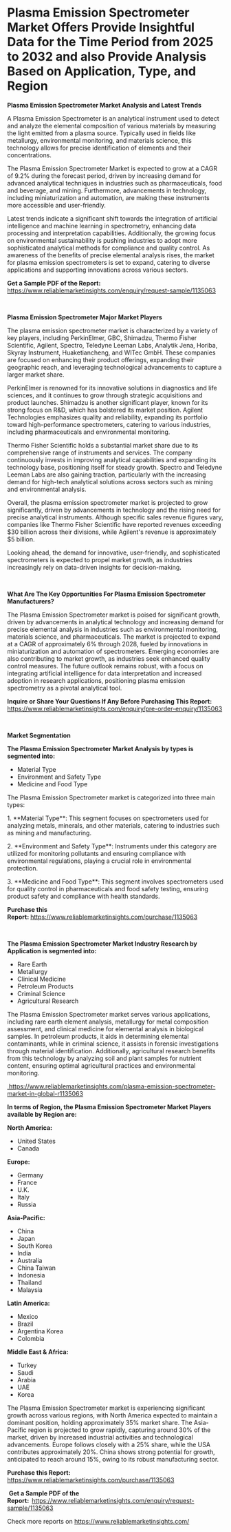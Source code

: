 <p><h1>Plasma Emission Spectrometer Market Offers Provide Insightful Data for the Time Period from 2025 to 2032 and also Provide Analysis Based on Application, Type, and Region</h1></p><p><strong>Plasma Emission Spectrometer Market Analysis and Latest Trends</strong></p>
<p><p>A Plasma Emission Spectrometer is an analytical instrument used to detect and analyze the elemental composition of various materials by measuring the light emitted from a plasma source. Typically used in fields like metallurgy, environmental monitoring, and materials science, this technology allows for precise identification of elements and their concentrations.</p><p>The Plasma Emission Spectrometer Market is expected to grow at a CAGR of 9.2% during the forecast period, driven by increasing demand for advanced analytical techniques in industries such as pharmaceuticals, food and beverage, and mining. Furthermore, advancements in technology, including miniaturization and automation, are making these instruments more accessible and user-friendly.</p><p>Latest trends indicate a significant shift towards the integration of artificial intelligence and machine learning in spectrometry, enhancing data processing and interpretation capabilities. Additionally, the growing focus on environmental sustainability is pushing industries to adopt more sophisticated analytical methods for compliance and quality control. As awareness of the benefits of precise elemental analysis rises, the market for plasma emission spectrometers is set to expand, catering to diverse applications and supporting innovations across various sectors.</p></p>
<p><strong>Get a Sample PDF of the Report:&nbsp;</strong> <a href="https://www.reliablemarketinsights.com/enquiry/request-sample/1135063?utm_campaign=2012&utm_medium=2&utm_source=Github&utm_content=ia&utm_term=18022025&utm_id=plasma-emission-spectrometer">https://www.reliablemarketinsights.com/enquiry/request-sample/1135063</a></p>
<p>&nbsp;</p>
<p><strong>Plasma Emission Spectrometer Major Market Players</strong></p>
<p><p>The plasma emission spectrometer market is characterized by a variety of key players, including PerkinElmer, GBC, Shimadzu, Thermo Fisher Scientific, Agilent, Spectro, Teledyne Leeman Labs, Analytik Jena, Horiba, Skyray Instrument, Huaketiancheng, and WITec GmbH. These companies are focused on enhancing their product offerings, expanding their geographic reach, and leveraging technological advancements to capture a larger market share.</p><p>PerkinElmer is renowned for its innovative solutions in diagnostics and life sciences, and it continues to grow through strategic acquisitions and product launches. Shimadzu is another significant player, known for its strong focus on R&D, which has bolstered its market position. Agilent Technologies emphasizes quality and reliability, expanding its portfolio toward high-performance spectrometers, catering to various industries, including pharmaceuticals and environmental monitoring.</p><p>Thermo Fisher Scientific holds a substantial market share due to its comprehensive range of instruments and services. The company continuously invests in improving analytical capabilities and expanding its technology base, positioning itself for steady growth. Spectro and Teledyne Leeman Labs are also gaining traction, particularly with the increasing demand for high-tech analytical solutions across sectors such as mining and environmental analysis.</p><p>Overall, the plasma emission spectrometer market is projected to grow significantly, driven by advancements in technology and the rising need for precise analytical instruments. Although specific sales revenue figures vary, companies like Thermo Fisher Scientific have reported revenues exceeding $30 billion across their divisions, while Agilent's revenue is approximately $5 billion.</p><p>Looking ahead, the demand for innovative, user-friendly, and sophisticated spectrometers is expected to propel market growth, as industries increasingly rely on data-driven insights for decision-making.</p></p>
<p>&nbsp;</p>
<p><strong>What Are The Key Opportunities For Plasma Emission Spectrometer Manufacturers?</strong></p>
<p><p>The Plasma Emission Spectrometer market is poised for significant growth, driven by advancements in analytical technology and increasing demand for precise elemental analysis in industries such as environmental monitoring, materials science, and pharmaceuticals. The market is projected to expand at a CAGR of approximately 6% through 2028, fueled by innovations in miniaturization and automation of spectrometers. Emerging economies are also contributing to market growth, as industries seek enhanced quality control measures. The future outlook remains robust, with a focus on integrating artificial intelligence for data interpretation and increased adoption in research applications, positioning plasma emission spectrometry as a pivotal analytical tool.</p></p>
<p><strong>Inquire or Share Your Questions If Any Before Purchasing This Report:</strong> <a href="https://www.reliablemarketinsights.com/enquiry/pre-order-enquiry/1135063?utm_campaign=2012&utm_medium=2&utm_source=Github&utm_content=ia&utm_term=18022025&utm_id=plasma-emission-spectrometer">https://www.reliablemarketinsights.com/enquiry/pre-order-enquiry/1135063</a></p>
<p>&nbsp;</p>
<p><strong>Market Segmentation</strong></p>
<p><strong>The Plasma Emission Spectrometer Market Analysis by types is segmented into:</strong></p>
<p><ul><li>Material Type</li><li>Environment and Safety Type</li><li>Medicine and Food Type</li></ul></p>
<p><p>The Plasma Emission Spectrometer market is categorized into three main types: </p><p>1. **Material Type**: This segment focuses on spectrometers used for analyzing metals, minerals, and other materials, catering to industries such as mining and manufacturing.</p><p>2. **Environment and Safety Type**: Instruments under this category are utilized for monitoring pollutants and ensuring compliance with environmental regulations, playing a crucial role in environmental protection.</p><p>3. **Medicine and Food Type**: This segment involves spectrometers used for quality control in pharmaceuticals and food safety testing, ensuring product safety and compliance with health standards.</p></p>
<p><strong>Purchase this Report:&nbsp;</strong><a href="https://www.reliablemarketinsights.com/purchase/1135063?utm_campaign=2012&utm_medium=2&utm_source=Github&utm_content=ia&utm_term=18022025&utm_id=plasma-emission-spectrometer">https://www.reliablemarketinsights.com/purchase/1135063</a></p>
<p>&nbsp;</p>
<p><strong>The Plasma Emission Spectrometer Market Industry Research by Application is segmented into:</strong></p>
<p><ul><li>Rare Earth</li><li>Metallurgy</li><li>Clinical Medicine</li><li>Petroleum Products</li><li>Criminal Science</li><li>Agricultural Research</li></ul></p>
<p><p>The Plasma Emission Spectrometer market serves various applications, including rare earth element analysis, metallurgy for metal composition assessment, and clinical medicine for elemental analysis in biological samples. In petroleum products, it aids in determining elemental contaminants, while in criminal science, it assists in forensic investigations through material identification. Additionally, agricultural research benefits from this technology by analyzing soil and plant samples for nutrient content, ensuring optimal agricultural practices and environmental monitoring.</p></p>
<p><a href="https://www.reliablemarketinsights.com/plasma-emission-spectrometer-market-in-global-r1135063?utm_campaign=2012&utm_medium=2&utm_source=Github&utm_content=ia&utm_term=18022025&utm_id=plasma-emission-spectrometer">&nbsp;https://www.reliablemarketinsights.com/plasma-emission-spectrometer-market-in-global-r1135063</a></p>
<p><strong>In terms of Region, the Plasma Emission Spectrometer Market Players available by Region are:</strong></p>
<p>
    <p> <strong> North America: </strong>
        <ul>
            <li>United States</li>
            <li>Canada</li>
        </ul>
        </p> 
    <p> <strong> Europe: </strong>
        <ul>
            <li>Germany</li>
            <li>France</li>
            <li>U.K.</li>
            <li>Italy</li>
            <li>Russia</li>
        </ul>
        </p> 
    <p> <strong> Asia-Pacific: </strong>
        <ul>
            <li>China</li>
            <li>Japan</li>
            <li>South Korea</li>
            <li>India</li>
            <li>Australia</li>
            <li>China Taiwan</li>
            <li>Indonesia</li>
            <li>Thailand</li>
            <li>Malaysia</li>
        </ul>
        </p> 
    <p> <strong> Latin America: </strong>
        <ul>
            <li>Mexico</li>
            <li>Brazil</li>
            <li>Argentina Korea</li>
            <li>Colombia</li>
        </ul>
        </p> 
    <p> <strong> Middle East & Africa: </strong>
        <ul>
            <li>Turkey</li>
            <li>Saudi</li>
            <li>Arabia</li>
            <li>UAE</li>
            <li>Korea</li>
        </ul>
    </p>
    </p>
<p><p>The Plasma Emission Spectrometer market is experiencing significant growth across various regions, with North America expected to maintain a dominant position, holding approximately 35% market share. The Asia-Pacific region is projected to grow rapidly, capturing around 30% of the market, driven by increased industrial activities and technological advancements. Europe follows closely with a 25% share, while the USA contributes approximately 20%. China shows strong potential for growth, anticipated to reach around 15%, owing to its robust manufacturing sector.</p></p>
<p><strong>Purchase this Report: </strong><a href="https://www.reliablemarketinsights.com/purchase/1135063?utm_campaign=2012&utm_medium=2&utm_source=Github&utm_content=ia&utm_term=18022025&utm_id=plasma-emission-spectrometer">https://www.reliablemarketinsights.com/purchase/1135063</a></p>
<p>&nbsp;<strong>Get a Sample PDF of the Report:&nbsp;&nbsp;</strong><a href="https://www.reliablemarketinsights.com/enquiry/request-sample/1135063?utm_campaign=2012&utm_medium=2&utm_source=Github&utm_content=ia&utm_term=18022025&utm_id=plasma-emission-spectrometer">https://www.reliablemarketinsights.com/enquiry/request-sample/1135063</a></p>
<p><strong></strong></p>
<p>Check more reports on <a href="https://www.reliablemarketinsights.com/?utm_campaign=2012&utm_medium=2&utm_source=Github&utm_content=ia&utm_term=18022025&utm_id=plasma-emission-spectrometer">https://www.reliablemarketinsights.com/</a></p>